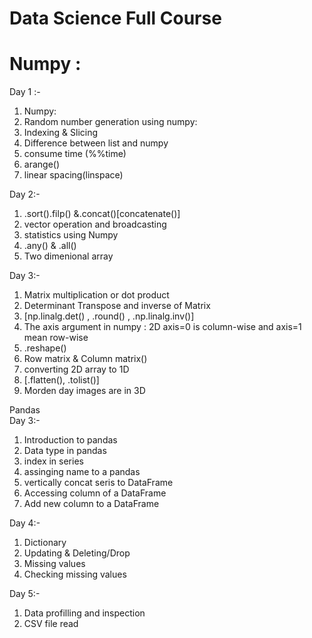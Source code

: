 # Data Science Full Course
# Numpy :
  
Day 1 :-
  1. Numpy:
  2. Random number generation using numpy:
  3. Indexing & Slicing
  4. Difference between list and numpy
  5. consume time (%%time)
  6. arange()
  7. linear spacing(linspace)

Day 2:-
   1. .sort().filp() &.concat()[concatenate()]
   2. vector operation and broadcasting
   3. statistics using Numpy
   4. .any() & .all()
   5. Two dimenional array
      

Day 3:-
   1. Matrix multiplication or dot product
   2. Determinant Transpose and inverse of Matrix
   3. [np.linalg.det() , .round() , .np.linalg.inv()]
   4. The axis argument in numpy : 2D axis=0 is column-wise and axis=1 mean row-wise
   5. .reshape()
   6. Row matrix & Column matrix()
   7. converting 2D array to 1D
   8. [.flatten(), .tolist()]
   9. Morden day images are in 3D


Pandas       
Day 3:-
  1. Introduction to pandas
  2. Data type in pandas
  3. index in series
  4. assinging name to a pandas
  5. vertically concat seris to DataFrame
  6. Accessing column of a DataFrame
  7. Add new column to a DataFrame


Day 4:-
   1. Dictionary
   2. Updating & Deleting/Drop
   3. Missing values
   4. Checking missing values
  
Day 5:-
   1. Data profilling and inspection
   2. CSV file read
